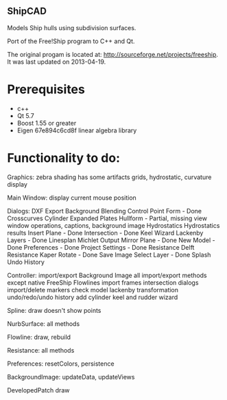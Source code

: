 ## ShipCAD

Models Ship hulls using subdivision surfaces.

Port of the Free!Ship program to C++ and Qt.

The original progam is located at: http://sourceforge.net/projects/freeship. It was last updated on 2013-04-19.

# Prerequisites
* c++
* Qt 5.7
* Boost 1.55 or greater
* Eigen 67e894c6cd8f linear algebra library

# Functionality to do:

Graphics:
  zebra shading has some artifacts
  grids, hydrostatic, curvature display

Main Window:
  display current mouse position

Dialogs:
  DXF Export
  Background Blending
  Control Point Form - Done
  Crosscurves
  Cylinder
  Expanded Plates
  Hullform - Partial, missing view window operations, captions, background image
  Hydrostatics
  Hydrostatics results
  Insert Plane - Done
  Intersection - Done
  Keel Wizard
  Lackenby
  Layers - Done
  Linesplan
  Michlet Output
  Mirror Plane - Done
  New Model - Done
  Preferences - Done
  Project Settings - Done
  Resistance Delft
  Resistance Kaper
  Rotate - Done
  Save Image
  Select Layer - Done
  Splash
  Undo History
  
Controller:
  import/export Background Image
  all import/export methods except native FreeShip
  Flowlines
  import frames
  intersection dialogs
  import/delete markers
  check model
  lackenby transformation
  undo/redo/undo history
  add cylinder
  keel and rudder wizard

Spline:
  draw doesn't show points

NurbSurface:
  all methods

Flowline:
  draw, rebuild

Resistance:
  all methods

Preferences:
  resetColors, persistence

BackgroundImage:
  updateData, updateViews

DevelopedPatch
  draw